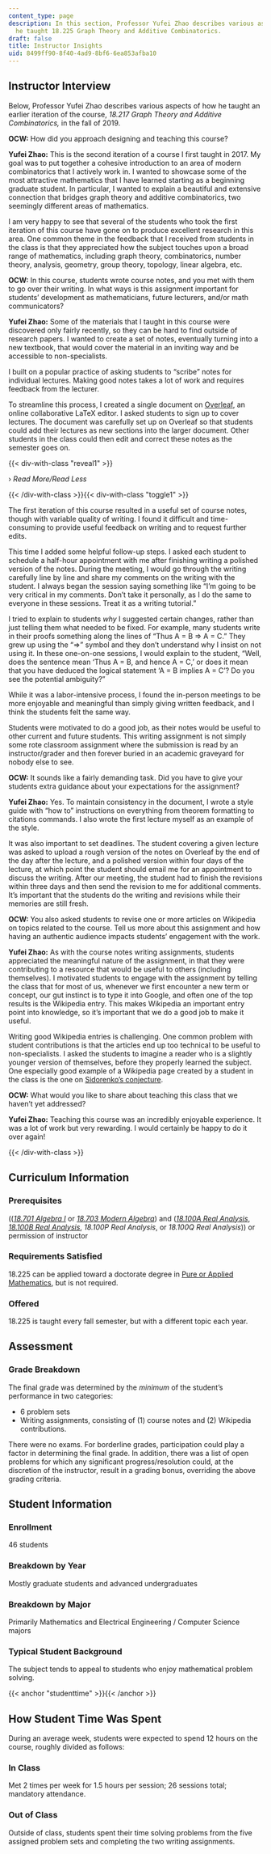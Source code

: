 ```yaml
---
content_type: page
description: In this section, Professor Yufei Zhao describes various aspects of how
  he taught 18.225 Graph Theory and Additive Combinatorics.
draft: false
title: Instructor Insights
uid: 8499ff90-8f40-4ad9-8bf6-6ea853afba10
---
```

## Instructor Interview

Below, Professor Yufei Zhao describes various aspects of how he taught an earlier iteration of the course, *18.217 Graph Theory and Additive Combinatorics,* in the fall of 2019.

**OCW:** How did you approach designing and teaching this course?

**Yufei Zhao:** This is the second iteration of a course I first taught in 2017. My goal was to put together a cohesive introduction to an area of modern combinatorics that I actively work in. I wanted to showcase some of the most attractive mathematics that I have learned starting as a beginning graduate student. In particular, I wanted to explain a beautiful and extensive connection that bridges graph theory and additive combinatorics, two seemingly different areas of mathematics. 

I am very happy to see that several of the students who took the first iteration of this course have gone on to produce excellent research in this area. One common theme in the feedback that I received from students in the class is that they appreciated how the subject touches upon a broad range of mathematics, including graph theory, combinatorics, number theory, analysis, geometry, group theory, topology, linear algebra, etc.

**OCW:** In this course, students wrote course notes, and you met with them to go over their writing. In what ways is this assignment important for students’ development as mathematicians, future lecturers, and/or math communicators?

**Yufei Zhao:** Some of the materials that I taught in this course were discovered only fairly recently, so they can be hard to find outside of research papers. I wanted to create a set of notes, eventually turning into a new textbook, that would cover the material in an inviting way and be accessible to non-specialists.

I built on a popular practice of asking students to “scribe” notes for individual lectures. Making good notes takes a lot of work and requires feedback from the lecturer.

To streamline this process, I created a single document on [Overleaf](http://overleaf.com), an online collaborative LaTeX editor. I asked students to sign up to cover lectures. The document was carefully set up on Overleaf so that students could add their lectures as new sections into the larger document. Other students in the class could then edit and correct these notes as the semester goes on.

{{< div-with-class "reveal1" >}}

› *Read More/Read Less*

{{< /div-with-class >}}{{< div-with-class "toggle1" >}}

The first iteration of this course resulted in a useful set of course notes, though with variable quality of writing. I found it difficult and time-consuming to provide useful feedback on writing and to request further edits.

This time I added some helpful follow-up steps. I asked each student to schedule a half-hour appointment with me after finishing writing a polished version of the notes. During the meeting, I would go through the writing carefully line by line and share my comments on the writing with the student. I always began the session saying something like “I’m going to be very critical in my comments. Don’t take it personally, as I do the same to everyone in these sessions. Treat it as a writing tutorial.” 

I tried to explain to students *why* I suggested certain changes, rather than just telling them what needed to be fixed. For example, many students write in their proofs something along the lines of “Thus A = B ⇒ A = C.” They grew up using the “⇒” symbol and they don’t understand why I insist on not using it. In these one-on-one sessions, I would explain to the student, “Well, does the sentence mean ‘Thus A = B, and hence A = C,’ or does it mean that you have deduced the logical statement ‘A = B implies A = C’? Do you see the potential ambiguity?”

While it was a labor-intensive process, I found the in-person meetings to be more enjoyable and meaningful than simply giving written feedback, and I think the students felt the same way.

Students were motivated to do a good job, as their notes would be useful to other current and future students. This writing assignment is not simply some rote classroom assignment where the submission is read by an instructor/grader and then forever buried in an academic graveyard for nobody else to see.

**OCW:** It sounds like a fairly demanding task. Did you have to give your students extra guidance about your expectations for the assignment?

**Yufei Zhao:** Yes. To maintain consistency in the document, I wrote a style guide with “how to” instructions on everything from theorem formatting to citations commands. I also wrote the first lecture myself as an example of the style.

It was also important to set deadlines. The student covering a given lecture was asked to upload a rough version of the notes on Overleaf by the end of the day after the lecture, and a polished version within four days of the lecture, at which point the student should email me for an appointment to discuss the writing. After our meeting, the student had to finish the revisions within three days and then send the revision to me for additional comments. It’s important that the students do the writing and revisions while their memories are still fresh.

**OCW:** You also asked students to revise one or more articles on Wikipedia on topics related to the course. Tell us more about this assignment and how having an authentic audience impacts students’ engagement with the work.

**Yufei Zhao:** As with the course notes writing assignments, students appreciated the meaningful nature of the assignment, in that they were contributing to a resource that would be useful to others (including themselves). I motivated students to engage with the assignment by telling the class that for most of us, whenever we first encounter a new term or concept, our gut instinct is to type it into Google, and often one of the top results is the Wikipedia entry. This makes Wikipedia an important entry point into knowledge, so it’s important that we do a good job to make it useful.

Writing good Wikipedia entries is challenging. One common problem with student contributions is that the articles end up too technical to be useful to non-specialists. I asked the students to imagine a reader who is a slightly younger version of themselves, before they properly learned the subject. One especially good example of a Wikipedia page created by a student in the class is the one on [Sidorenko’s conjecture](https://en.wikipedia.org/wiki/Sidorenko%27s_conjecture). 

**OCW:** What would you like to share about teaching this class that we haven’t yet addressed?

**Yufei Zhao:** Teaching this course was an incredibly enjoyable experience. It was a lot of work but very rewarding. I would certainly be happy to do it over again!

{{< /div-with-class >}}

## Curriculum Information

### Prerequisites

(([*18.701 Algebra I*](https://ocw.mit.edu/courses/18-701-algebra-i-fall-2010/) or [*18.703 Modern Algebra*](https://ocw.mit.edu/courses/18-703-modern-algebra-spring-2013/)) and ([*18.100A Real Analysis*](https://ocw.mit.edu/courses/18-100a-real-analysis-fall-2020/), [*18.100B Real Analysis*](https://ocw.mit.edu/courses/18-100b-analysis-i-fall-2010/), *18.100P Real Analysis*, or *18.100Q Real Analysis*)) or permission of instructor

### Requirements Satisfied

18.225 can be applied toward a doctorate degree in [Pure or Applied Mathematics](http://math.mit.edu/academics/grad/index.php), but is not required.

### Offered

18.225 is taught every fall semester, but with a different topic each year.

## Assessment

### Grade Breakdown

The final grade was determined by the *minimum* of the student’s performance in two categories:

- 6 problem sets
- Writing assignments, consisting of (1) course notes and (2) Wikipedia contributions.

There were no exams. For borderline grades, participation could play a factor in determining the final grade. In addition, there was a list of open problems for which any significant progress/resolution could, at the discretion of the instructor, result in a grading bonus, overriding the above grading criteria.

## Student Information

### Enrollment

46 students

### Breakdown by Year

Mostly graduate students and advanced undergraduates

### Breakdown by Major

Primarily Mathematics and Electrical Engineering / Computer Science majors

### Typical Student Background

The subject tends to appeal to students who enjoy mathematical problem solving.

{{< anchor "studenttime" >}}{{< /anchor >}}

## How Student Time Was Spent

During an average week, students were expected to spend 12 hours on the course, roughly divided as follows:

### In Class

Met 2 times per week for 1.5 hours per session; 26 sessions total; mandatory attendance.

### Out of Class

Outside of class, students spent their time solving problems from the five assigned problem sets and completing the two writing assignments.